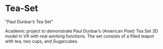 # Tea-Set
"Paul Dunbar’s Tea Set"

Academic project to demonstrate Paul Dunbar’s (American Poet) Tea Set 3D model in VR with real working functions. The set consists of a filled teapot with tea, two cups, and Sugarcubes.
